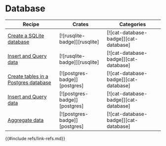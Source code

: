 # Database

| Recipe | Crates | Categories |
|--------|--------|------------|
| [Create a SQLite database][ex-sqlite-initialization] | [![rusqlite-badge]][rusqlite] | [![cat-database-badge]][cat-database] |
| [Insert and Query data][ex-sqlite-insert-select] | [![rusqlite-badge]][rusqlite] | [![cat-database-badge]][cat-database] |
| [Create tables in a Postgres database][ex-postgres-create-tables] | [![postgres-badge]][postgres] | [![cat-database-badge]][cat-database] |
| [Insert and Query data][ex-postgres-insert-query-data] | [![postgres-badge]][postgres] | [![cat-database-badge]][cat-database] |
| [Aggregate data][ex-postgres-aggregate-data] | [![postgres-badge]][postgres] | [![cat-database-badge]][cat-database] |

[ex-sqlite-initialization]: database/sqlite.html#create-a-sqlite-database
[ex-sqlite-insert-select]:  database/sqlite.html#insert-and-select-data
[ex-postgres-create-tables]: database/postgres.html#create-tables-in-a-postgres-database
[ex-postgres-insert-query-data]: database/postgres.html#insert-and-query-data
[ex-postgres-aggregate-data]: database/postgres.html#aggregate-data

{{#include refs/link-refs.md}}
